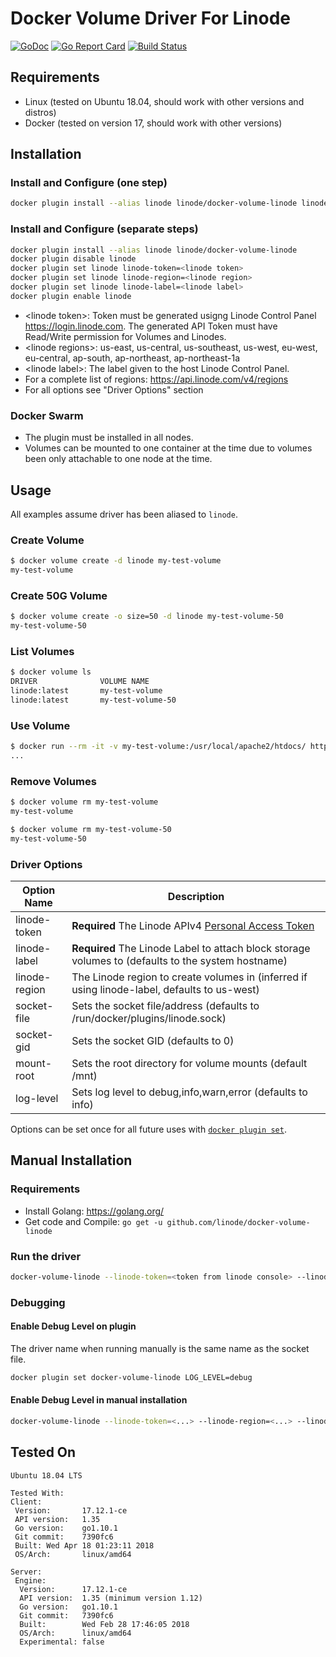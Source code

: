 # Docker Volume Driver For Linode

[![GoDoc](https://godoc.org/github.com/linode/docker-volume-linode?status.svg)](https://godoc.org/github.com/linode/docker-volume-linode)
[![Go Report Card](https://goreportcard.com/badge/github.com/linode/docker-volume-linode)](https://goreportcard.com/report/github.com/linode/docker-volume-linode)
[![Build Status](https://travis-ci.org/linode/docker-volume-linode.svg?branch=master)](https://travis-ci.org/linode/docker-volume-linode)

## Requirements

- Linux (tested on Ubuntu 18.04, should work with other versions and distros)
- Docker (tested on version 17, should work with other versions)


## Installation

### Install and Configure (one step)

```sh
docker plugin install --alias linode linode/docker-volume-linode linode-token=<linode token> linode-region=<linode region> linode-label=<linode label>
```


### Install and Configure (separate steps)

```sh
docker plugin install --alias linode linode/docker-volume-linode
docker plugin disable linode
docker plugin set linode linode-token=<linode token>
docker plugin set linode linode-region=<linode region>
docker plugin set linode linode-label=<linode label>
docker plugin enable linode
```

- \<linode token\>: Token must be generated usigng Linode Control Panel https://login.linode.com.  The generated 	API Token must have Read/Write permission for Volumes and Linodes.
- \<linode regions\>: us-east, us-central, us-southeast, us-west, eu-west, eu-central, ap-south, ap-northeast, ap-northeast-1a
- \<linode label\>: The label given to the host Linode Control Panel.
- For a complete list of regions:  https://api.linode.com/v4/regions
- For all options see "Driver Options" section


### Docker Swarm

- The plugin must be installed in all nodes.
- Volumes can be mounted to one container at the time due to volumes been only attachable to one node at the time.


## Usage

All examples assume driver has been aliased to `linode`.


### Create Volume


```sh
$ docker volume create -d linode my-test-volume
my-test-volume
```

### Create 50G Volume

```sh
$ docker volume create -o size=50 -d linode my-test-volume-50
my-test-volume-50
```

### List Volumes

```sh
$ docker volume ls
DRIVER              VOLUME NAME
linode:latest       my-test-volume
linode:latest       my-test-volume-50
```

### Use Volume

```sh
$ docker run --rm -it -v my-test-volume:/usr/local/apache2/htdocs/ httpd
...
```

### Remove Volumes

```sh
$ docker volume rm my-test-volume
my-test-volume

$ docker volume rm my-test-volume-50
my-test-volume-50
```

### Driver Options

| Option Name | Description |
| --- | --- |
| linode-token | **Required** The Linode APIv4 [Personal Access Token](https://cloud.linode.com/profile/tokens)
| linode-label | **Required** The Linode Label to attach block storage volumes to (defaults to the system hostname) |
| linode-region | The Linode region to create volumes in (inferred if using linode-label, defaults to us-west) |
| socket-file | Sets the socket file/address (defaults to /run/docker/plugins/linode.sock) |
| socket-gid | Sets the socket GID (defaults to 0) |
| mount-root | Sets the root directory for volume mounts (default /mnt) |
| log-level | Sets log level to debug,info,warn,error (defaults to info) |



Options can be set once for all future uses with [`docker plugin set`](https://docs.docker.com/engine/reference/commandline/plugin_set/#extended-description).

## Manual Installation

### Requirements

- Install Golang: <https://golang.org/>
- Get code and Compile: `go get -u github.com/linode/docker-volume-linode`

### Run the driver

```sh
docker-volume-linode --linode-token=<token from linode console> --linode-region=<linode region> --linode-label=<linode label>
```

### Debugging

#### Enable Debug Level on plugin

The driver name when running manually is the same name as the socket file.

```sh
docker plugin set docker-volume-linode LOG_LEVEL=debug
```

#### Enable Debug Level in manual installation

```sh
docker-volume-linode --linode-token=<...> --linode-region=<...> --linode-label=<...> --log-level=debug
```

## Tested On

```text
Ubuntu 18.04 LTS
```

```text
Tested With:
Client:
 Version:       17.12.1-ce
 API version:   1.35
 Go version:    go1.10.1
 Git commit:    7390fc6
 Built: Wed Apr 18 01:23:11 2018
 OS/Arch:       linux/amd64

Server:
 Engine:
  Version:      17.12.1-ce
  API version:  1.35 (minimum version 1.12)
  Go version:   go1.10.1
  Git commit:   7390fc6
  Built:        Wed Feb 28 17:46:05 2018
  OS/Arch:      linux/amd64
  Experimental: false
```
